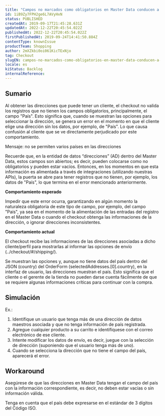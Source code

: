 ```yaml
---
title: "Campos no marcados como obligatorios en Master Data conducen a un error de pago"
id: 1iB9Zy7FPH2ge6L7AVyHxN
status: PUBLISHED
createdAt: 2019-09-17T21:45:28.631Z
updatedAt: 2022-12-22T20:45:54.022Z
publishedAt: 2022-12-22T20:45:54.022Z
firstPublishedAt: 2019-09-24T14:41:50.884Z
contentType: knownIssue
productTeam: Shopping
author: 2mXZkbi0oi061KicTExNjo
tag: Checkout
slugEN: campos-no-marcados-como-obligatorios-en-master-data-conducen-a-un-error-de-pago
locale: es
kiStatus: Backlog
internalReference: 
---
```


## Sumario

Al obtener las direcciones que puede tener un cliente, el checkout no valida los registros que no tienen los campos obligatorios, principalmente, el campo "País". Esto significa que, cuando se muestran las opciones para seleccionar la dirección, se genera un error en el momento en que el cliente elige una dirección sin los datos, por ejemplo, de "País". Lo que causa confusión al cliente que se ve directamente perjudicado por este comportamiento.


Mensaje: no se permiten varios países en las direcciones

Recuerde que, en la entidad de datos “direcciones” (AD) dentro del Master Data,  estos campos son abiertos; es decir, pueden colocarse como no obligatorios y pueden estar vacíos. Entonces, en los momentos en que esta información es alimentada a través de integraciones (utilizando nuestras APIs), la puerta se abre para tener registros que no tienen, por ejemplo, los datos de "País", lo que termina en el error mencionado anteriormente.


__Comportamiento esperado__

Impedir que este error ocurra, garantizando en algún momento la naturaleza obligatoria de este tipo de campo, por ejemplo, del campo "País", ya sea en el momento de la alimentación de las entradas del registro en el Master Data o cuando el checkout obtenga las informaciones de la dirección, o ignorar direcciones inconsistentes.

__Comportamiento actual__

El checkout recibe las informaciones de las direcciones asociadas a dicho cliente/perfil  para mostrarlas al informar las opciones de envío (../checkout/#/shipping/).

Se muestran las opciones y, aunque no tiene datos del país dentro del JSON (country) del OrderForm (selectedAddresses.[0].country), en la interfaz de usuario, las direcciones muestran el país. Esto significa que el cliente o el gerente de la tienda no pueden darse cuenta fácilmente de que se requiere algunas informaciones críticas para continuar con la compra.

## Simulación

Ex.:
1. Identifique un usuario que tenga más de una dirección de datos maestros asociada y que no tenga información de país registrada.
2. Agregue cualquier producto a su carrito e identifíquese con el correo electrónico de ese cliente.
3. Intente modificar los datos de envío, es decir, juegue con la selección de dirección (suponiendo que el usuario tenga más de uno).
4. Cuando se selecciona la dirección que no tiene el campo del país, aparecerá el error.

## Workaround

Asegúrese de que las direcciones en Master Data tengan el campo del país con la información correspondiente, es decir, no deben estar vacías o sin información válida.

Tenga en cuenta que el país debe expresarse en el estándar de 3 dígitos del Código ISO.

